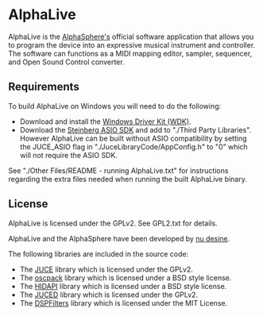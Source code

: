 # AlphaLive #

AlphaLive is the [AlphaSphere's](http://www.alphasphere.com/) official software application that allows you to program the device into an expressive musical instrument and controller. The software can functions as a MIDI mapping editor, sampler, sequencer, and Open Sound Control converter.


## Requirements ##

To build AlphaLive on Windows you will need to do the following:

+  Download and install the [Windows Driver Kit (WDK)](http://msdn.microsoft.com/en-gb/library/windows/hardware/gg487428.aspx).
+  Download the [Steinberg ASIO SDK](http://www.steinberg.net/en/company/developer.html) and add to "./Third Party Libraries". However AlphaLive can be built without ASIO compatibility by setting the JUCE_ASIO flag in "./JuceLibraryCode/AppConfig.h" to "0" which will not require the ASIO SDK.

See "./Other Files/README - running AlphaLive.txt" for instructions regarding the extra files needed when running the built AlphaLive binary. 


## License ##

AlphaLive is licensed under the GPLv2. See GPL2.txt for details.

AlphaLive and the AlphaSphere have been developed by [nu desine](http://nu-desine.com/).

The following libraries are included in the source code:

+  The [JUCE](http://www.rawmaterialsoftware.com/juce.php) library which is licensed under the GPLv2. 
+  The [oscpack](http://www.rossbencina.com/code/oscpack) library which is licensed under a BSD style license.
+  The [HIDAPI](http://www.signal11.us/oss/hidapi/) library which is licensed under a BSD style license.
+  The [JUCED](http://code.google.com/p/juced/) library which is licensed under the GPLv2. 
+  The [DSPFilters](https://github.com/vinniefalco/DSPFilters) library which is licensed under the MIT License. 

